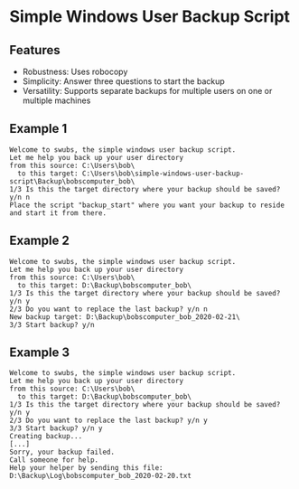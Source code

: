 # Simple Windows User Backup Script

## Features

- Robustness: Uses robocopy
- Simplicity: Answer three questions to start the backup
- Versatility: Supports separate backups for multiple users on one or multiple machines

## Example 1

	Welcome to swubs, the simple windows user backup script.
	Let me help you back up your user directory
	from this source: C:\Users\bob\
	  to this target: C:\Users\bob\simple-windows-user-backup-script\Backup\bobscomputer_bob\
	1/3 Is this the target directory where your backup should be saved? y/n n
	Place the script "backup_start" where you want your backup to reside and start it from there.

## Example 2

	Welcome to swubs, the simple windows user backup script.
	Let me help you back up your user directory
	from this source: C:\Users\bob\
	  to this target: D:\Backup\bobscomputer_bob\
	1/3 Is this the target directory where your backup should be saved? y/n y
	2/3 Do you want to replace the last backup? y/n n
	New backup target: D:\Backup\bobscomputer_bob_2020-02-21\
	3/3 Start backup? y/n

## Example 3

	Welcome to swubs, the simple windows user backup script.
	Let me help you back up your user directory
	from this source: C:\Users\bob\
	  to this target: D:\Backup\bobscomputer_bob\
	1/3 Is this the target directory where your backup should be saved? y/n y
	2/3 Do you want to replace the last backup? y/n y
	3/3 Start backup? y/n y
	Creating backup...
	[...]
	Sorry, your backup failed.
	Call someone for help.
	Help your helper by sending this file: D:\Backup\Log\bobscomputer_bob_2020-02-20.txt
